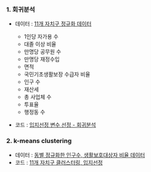 ### 1. 회귀분석
- 데이터 : [11개 자치구 정규화 데이터](https://github.com/jyoung19/Project/blob/main/Modeling/11%EA%B0%9C%20%EC%9E%90%EC%B9%98%EA%B5%AC%20%EC%A0%95%EA%B7%9C%ED%99%94%20%EB%8D%B0%EC%9D%B4%ED%84%B0.zip)
  - 1인당 자가용 수
  - 대졸 이상 비율
  - 만명당 공무원 수
  - 만명당 재정수입
  - 면적
  - 국민기초생활보장 수급자 비율
  - 인구 수
  - 재산세
  - 총 사업체 수
  - 투표율
  - 행정동 수
  
- 코드 : [입지선정 변수 선정 - 회귀분석](https://github.com/jyoung19/Project/blob/main/Modeling/%ED%9A%8C%EA%B7%80%EB%B6%84%EC%84%9D.ipynb)

### 2. k-means clustering
- 데이터 : [동별 정규화한 인구수, 생활보호대상자 비율 데이터](https://github.com/jyoung19/Project/blob/main/Modeling/11%EA%B0%9C%20%EC%9E%90%EC%B9%98%EA%B5%AC%20%EB%8F%99%EB%B3%84%20%EC%A0%95%EA%B7%9C%ED%99%94%ED%95%9C%20%EC%9D%B8%EA%B5%AC%EC%88%98%2C%20%EC%83%9D%ED%99%9C%EB%B3%B4%ED%98%B8%EB%8C%80%EC%83%81%EC%9E%90%20%EB%B9%84%EC%9C%A8%20%EB%8D%B0%EC%9D%B4%ED%84%B0.zip)
- 코드 : [11개 자치구 클러스터링, 입지선정](https://github.com/jyoung19/Project/blob/main/Modeling/11%EA%B0%9C%20%EC%9E%90%EC%B9%98%EA%B5%AC%20%ED%81%B4%EB%9F%AC%EC%8A%A4%ED%84%B0%EB%A7%81%2C%20%EC%9E%85%EC%A7%80%EC%84%A0%EC%A0%95.ipynb)
